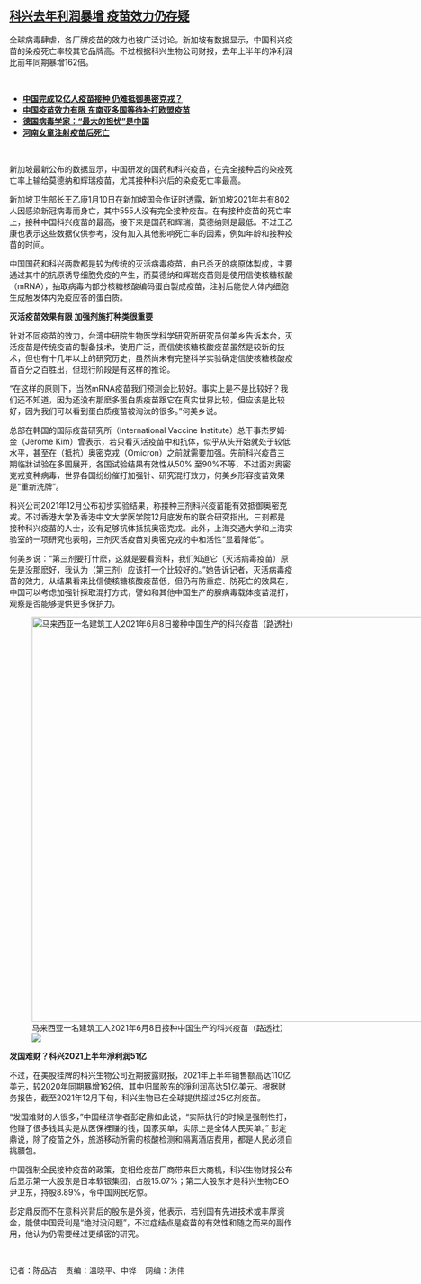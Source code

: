 <!--1642093038000-->
[科兴去年利润暴增    疫苗效力仍存疑](https://www.rfa.org/mandarin/yataibaodao/huanjing/cm-01132022112453.html)
------

<p></p><p>全球病毒肆虐，各厂牌疫苗的效力也被广泛讨论。新加坡有数据显示，中国科兴疫苗的染疫死亡率较其它品牌高。不过根据科兴生物公司财报，去年上半年的净利润比<span><span>前年</span></span>同期暴增162倍。</p><p><br/></p><ul><li><a href="https://www.rfa.org/mandarin/Xinwen/10-12262021145347.html"><strong>中国完成12亿人疫苗接种 仍难抵御奥密克戎？</strong></a></li><li><strong><a href="https://www.rfa.org/mandarin/yataibaodao/huanjing/hx-07122021074850.html">中国疫苗效力有限 东南亚多国等待补打欧盟疫苗</a></strong></li><li><strong><a href="https://www.rfa.org/mandarin/Xinwen/4-12252021103045.html">德国病毒学家：“最大的担忧”是中国</a></strong></li><li><strong><a href="https://www.rfa.org/mandarin/yataibaodao/renquanfazhi/gf-10182021085404.html">河南女童注射疫苗后死亡</a></strong></li></ul><p><br/></p><p>新加坡最新公布的数据显示，中国研发的国药和科兴疫苗，在完全接种后的染疫死亡率上输给莫德纳和辉瑞疫苗，尤其接种科兴后的染疫死亡率最高。</p><p>新加坡卫生部长王乙康1月10日在新加坡国会作证时透露，新加坡2021年共有802人因感染新冠病毒而身亡，其中555人没有完全接种疫苗。在有接种疫苗的死亡率上，接种中国科兴疫苗的最高，接下来是国药和辉瑞，莫德纳则是最低。不过王乙康也表示这些数据仅供参考，没有加入其他影响死亡率的因素，例如年龄和接种疫苗的时间。</p><p>中国国药和科兴两款都是较为传统的灭活病毒疫苗，由已杀灭的病原体製成，主要通过其中的抗原诱导细胞免疫的产生，而莫德纳和辉瑞疫苗则是使用信使核糖核酸（mRNA），抽取病毒内部分核糖核酸编码蛋白製成疫苗，注射后<span>能使人体内细胞生成</span>触发体内免疫应答的蛋白质。</p><p><strong>灭活疫苗效果有限 加强剂施打种类很重要</strong></p><p>针对不同疫苗的效力，台湾中研院生物医学科学研究所研究员何美乡告诉本台，灭活疫苗是传统疫苗的製备技术，使用广泛，而信使核糖核酸疫苗虽然是较新的技术，但也有十几年以上的研究历史，虽然尚未有完整科学实验确定信使核糖核酸疫苗百分之百胜出，但现行阶段<span>是有这样的</span>推论。</p><p>“在这样的原则下，当然mRNA疫苗我们预测会比较好。事实上是不是比较好？我们还不知道，因为还没有那麽多蛋白质疫苗跟它在真实世界比较，但应该是比较好，因为我们可以看到蛋白质疫苗被淘汰的很多。”何美乡说。</p><p>总部在韩国的国际疫苗研究所（International Vaccine Institute）总干事杰罗姆·金（Jerome Kim）曾表示，若只看灭活疫苗中和抗体，似乎从头开始就处于较低水平，甚至在（抵抗）奥密克戎（Omicron）之前就需要加强。先前科兴疫苗三期临牀试验在多国展开，各国试验结果有效性从50% 至90%不等，不过面对奥密克戎变种病毒，世界各国纷纷催打加强针、研究混打效力，何美乡形容疫苗效果是“重新洗牌”。</p><p>科兴公司2021年12月公布初步实验结果，称接种三剂科兴疫苗能有效抵御奥密克戎。不过香港大学及<span>香港</span>中文大学医学院12月底发布的联合研究指出，三剂都是接种科兴疫苗的人士，没有足够抗体抵抗奥密克戎。此外，上海交通大学和上海实验室的一项研究也表明，三剂灭活疫苗对奥密克戎的中和活性“显着降低”。</p><p>何美乡说：“第三剂要打什麽，这就是要看资料，我们知道它（灭活病毒疫苗）原先是没那麽好，我认为（第三剂）应该打一个比较好的。”她告诉记者，灭活病毒疫苗的效力，从结果看来比信使核糖核酸疫苗低，但仍有防重症、防死亡的效果在，中国可以考虑加强针採取混打方式，譬如和其他中国生产的腺病毒载体疫苗混打，观察是否能够提供更多保护力。</p><p><figure class="image-richtext image-inline captioned" style="width:1280px;"><img alt="马来西亚一名建筑工人2021年6月8日接种中国生产的科兴疫苗（路透社）" height="720" src="https://www.rfa.org/mandarin/yataibaodao/huanjing/cm-01132022112453.html/cm0113b.jpg/@@images/3a583e55-3fba-40d2-afd4-54909be0d264.jpeg" title="cm0113b.jpg" width="1280"/><figcaption class="image-caption">马来西亚一名建筑工人2021年6月8日接种中国生产的科兴疫苗（路透社）</figcaption><small></small><div id="zoomattribute"><a data-caption="马来西亚一名建筑工人2021年6月8日接种中国生产的科兴疫苗（路透社）" data-fancybox="" href="https://www.rfa.org/mandarin/yataibaodao/huanjing/cm-01132022112453.html/cm0113b.jpg" id="single_image" title="马来西亚一名建筑工人2021年6月8日接种中国生产的科兴疫苗（路透社）"><img src="/++plone++rfa-resources/img/icon-zoom.png"/></a></div></figure></p><p><strong>发国难财？科兴2021上半年淨利润51亿</strong></p><p>不过，在美股挂牌的科兴生物公司近期披露财报，2021年上半年销售额高达110亿美元，较2020年同期暴增162倍，其中归属股东的淨利润高达51亿美元。根据财务报告，截至2021年12月下旬，科兴生物已在全球提供超过25亿剂疫苗。</p><p>“发国难财的人很多，”中国经济学者彭定鼎如此说，“实际执行的时候是强制性打，他赚了很多钱其实是从医保裡赚的钱，国家买单，实际上是全体人民买单。” 彭定鼎说，除了疫苗之外，旅游移动所需的核酸检测和隔离酒店费用，都是人民必须自挑腰包。</p><p>中国强制全民接种疫苗的政策，变相给疫苗厂商带来巨大商机，科兴生物财报公布后显示第一大股东是日本软银集团，占股15.07%；第二大股东才是科兴生物CEO尹卫东，持股8.89%，令中国网民吃惊。</p><p>彭定鼎反而不在意科兴背后的股东是外资，他表示，若别国有先进技术或丰厚资金，能使中国受利是“绝对没问题”，不过症结点是疫苗的有效性和随之而来的副作用，他认为仍需要经过更缜密的研究。</p><p><br/></p><p>记者：陈品洁    责编：温晓平、申铧    网编：洪伟</p>
